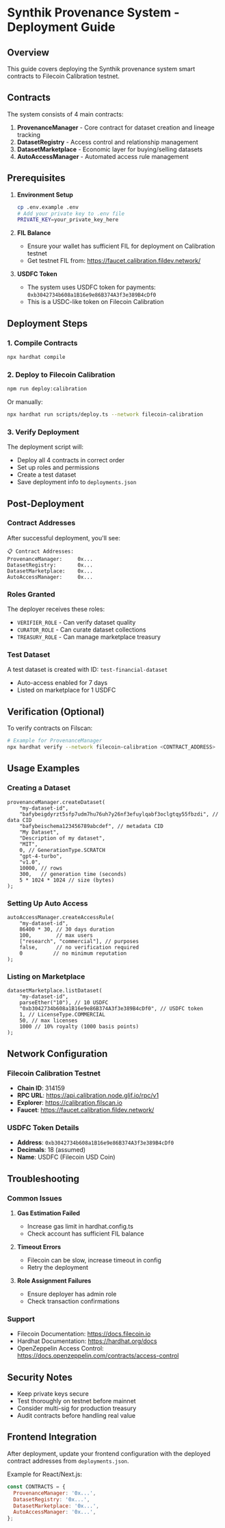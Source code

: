 # Synthik Provenance System - Deployment Guide

## Overview

This guide covers deploying the Synthik provenance system smart contracts to Filecoin Calibration testnet.

## Contracts

The system consists of 4 main contracts:

1. **ProvenanceManager** - Core contract for dataset creation and lineage tracking
2. **DatasetRegistry** - Access control and relationship management
3. **DatasetMarketplace** - Economic layer for buying/selling datasets
4. **AutoAccessManager** - Automated access rule management

## Prerequisites

1. **Environment Setup**

   ```bash
   cp .env.example .env
   # Add your private key to .env file
   PRIVATE_KEY=your_private_key_here
   ```

2. **FIL Balance**

   - Ensure your wallet has sufficient FIL for deployment on Calibration testnet
   - Get testnet FIL from: https://faucet.calibration.fildev.network/

3. **USDFC Token**
   - The system uses USDFC token for payments: `0xb3042734b608a1B16e9e86B374A3f3e389B4cDf0`
   - This is a USDC-like token on Filecoin Calibration

## Deployment Steps

### 1. Compile Contracts

```bash
npx hardhat compile
```

### 2. Deploy to Filecoin Calibration

```bash
npm run deploy:calibration
```

Or manually:

```bash
npx hardhat run scripts/deploy.ts --network filecoin-calibration
```

### 3. Verify Deployment

The deployment script will:

- Deploy all 4 contracts in correct order
- Set up roles and permissions
- Create a test dataset
- Save deployment info to `deployments.json`

## Post-Deployment

### Contract Addresses

After successful deployment, you'll see:

```
📋 Contract Addresses:
ProvenanceManager:     0x...
DatasetRegistry:       0x...
DatasetMarketplace:    0x...
AutoAccessManager:     0x...
```

### Roles Granted

The deployer receives these roles:

- `VERIFIER_ROLE` - Can verify dataset quality
- `CURATOR_ROLE` - Can curate dataset collections
- `TREASURY_ROLE` - Can manage marketplace treasury

### Test Dataset

A test dataset is created with ID: `test-financial-dataset`

- Auto-access enabled for 7 days
- Listed on marketplace for 1 USDFC

## Verification (Optional)

To verify contracts on Filscan:

```bash
# Example for ProvenanceManager
npx hardhat verify --network filecoin-calibration <CONTRACT_ADDRESS>
```

## Usage Examples

### Creating a Dataset

```solidity
provenanceManager.createDataset(
    "my-dataset-id",
    "bafybeigdyrzt5sfp7udm7hu76uh7y26nf3efuylqabf3oclgtqy55fbzdi", // data CID
    "bafybeischema123456789abcdef", // metadata CID
    "My Dataset",
    "Description of my dataset",
    "MIT",
    0, // GenerationType.SCRATCH
    "gpt-4-turbo",
    "v1.0",
    10000, // rows
    300,   // generation time (seconds)
    5 * 1024 * 1024 // size (bytes)
);
```

### Setting Up Auto Access

```solidity
autoAccessManager.createAccessRule(
    "my-dataset-id",
    86400 * 30, // 30 days duration
    100,        // max users
    ["research", "commercial"], // purposes
    false,      // no verification required
    0          // no minimum reputation
);
```

### Listing on Marketplace

```solidity
datasetMarketplace.listDataset(
    "my-dataset-id",
    parseEther("10"), // 10 USDFC
    "0xb3042734b608a1B16e9e86B374A3f3e389B4cDf0", // USDFC token
    1, // LicenseType.COMMERCIAL
    50, // max licenses
    1000 // 10% royalty (1000 basis points)
);
```

## Network Configuration

### Filecoin Calibration Testnet

- **Chain ID**: 314159
- **RPC URL**: https://api.calibration.node.glif.io/rpc/v1
- **Explorer**: https://calibration.filscan.io
- **Faucet**: https://faucet.calibration.fildev.network/

### USDFC Token Details

- **Address**: `0xb3042734b608a1B16e9e86B374A3f3e389B4cDf0`
- **Decimals**: 18 (assumed)
- **Name**: USDFC (Filecoin USD Coin)

## Troubleshooting

### Common Issues

1. **Gas Estimation Failed**

   - Increase gas limit in hardhat.config.ts
   - Check account has sufficient FIL balance

2. **Timeout Errors**

   - Filecoin can be slow, increase timeout in config
   - Retry the deployment

3. **Role Assignment Failures**
   - Ensure deployer has admin role
   - Check transaction confirmations

### Support

- Filecoin Documentation: https://docs.filecoin.io
- Hardhat Documentation: https://hardhat.org/docs
- OpenZeppelin Access Control: https://docs.openzeppelin.com/contracts/access-control

## Security Notes

- Keep private keys secure
- Test thoroughly on testnet before mainnet
- Consider multi-sig for production treasury
- Audit contracts before handling real value

## Frontend Integration

After deployment, update your frontend configuration with the deployed contract addresses from `deployments.json`.

Example for React/Next.js:

```javascript
const CONTRACTS = {
  ProvenanceManager: '0x...',
  DatasetRegistry: '0x...',
  DatasetMarketplace: '0x...',
  AutoAccessManager: '0x...',
};
```

